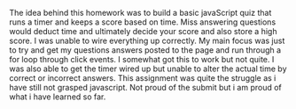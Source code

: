 The idea behind this homework was to build a basic javaScript quiz 
that runs a timer and keeps a score based on time. Miss answering questions would deduct time and ultimately decide your score and also store a high score. I was unable to wire everything up correctly. My main focus was just to try and get my questions answers posted to the page and run through a for loop through click events. I somewhat got this to work but not quite. I was also able to get the timer wired up but unable to alter the actual time by correct or incorrect answers.
This assignment was quite the struggle as i have still not grasped javascript. Not proud of the submit but i am proud of what i have learned so far.
